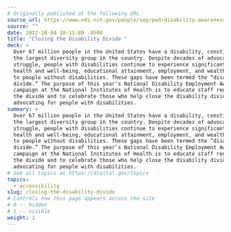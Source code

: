 ```yaml
---
# Originally published at the following URL
source_url: https://www.edi.nih.gov/people/sep/pwd/disability-awareness-2022
source: ""
date: 2022-10-04 10:11:00 -0500
title: "Closing the Disability Divide "
deck: >
  Over 67 million people in the United States have a disability, constituting
  the largest diversity group in the country. Despite decades of advocacy and
  struggle, people with disabilities continue to experience significant gaps in
  health and well-being, educational attainment, employment, and wealth compared
  to people without disabilities. These gaps have been termed the “disability
  divide.” The purpose of this year’s National Disability Employment Awareness
  campaign at the National Institutes of Health is to educate staff regarding
  the divide and to celebrate those who help close the disability divide by
  advocating for people with disabilities. 
summary: >
  Over 67 million people in the United States have a disability, constituting
  the largest diversity group in the country. Despite decades of advocacy and
  struggle, people with disabilities continue to experience significant gaps in
  health and well-being, educational attainment, employment, and wealth compared
  to people without disabilities. These gaps have been termed the “disability
  divide.” The purpose of this year’s National Disability Employment Awareness
  campaign at the National Institutes of Health is to educate staff regarding
  the divide and to celebrate those who help close the disability divide by
  advocating for people with disabilities. 
# See all topics at https://digital.gov/topics
topics:
  - accessibility
slug: closing-the-disability-divide
# Controls how this page appears across the site
# 0 -- hidden
# 1 -- visible
weight: 1
---
```

